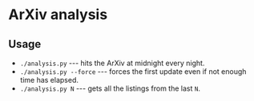 # ArXiv analysis

## Usage

* `./analysis.py` --- hits the ArXiv at midnight every night.
* `./analysis.py --force` --- forces the first update even if not enough time
  has elapsed.
* `./analysis.py N` --- gets all the listings from the last `N`.
